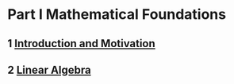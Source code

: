 
# Part I Mathematical Foundations
## 1 [Introduction and Motivation](https://github.com/kicom95/Math-For-Machine-Learning/blob/master/MML/Introduction.md)
## 2 [Linear Algebra](https://github.com/kicom95/Math-For-Machine-Learning/blob/master/MML/Linear%20Algebra.md)
